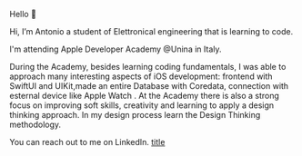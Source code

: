 Hello 👋

Hi, I’m Antonio a student of Elettronical engineering that is learning to code.

I'm attending Apple Developer Academy @Unina in Italy.

During the Academy, besides learning coding fundamentals, I was able to approach many interesting aspects of iOS development: frontend with SwiftUI and UIKit,made an entire Database with Coredata, connection with esternal device like Apple Watch . 
At the Academy there is also a strong focus on improving soft skills, creativity and learning to apply a design thinking approach. In my design process  learn the Design Thinking methodology. 

You can reach out to me on LinkedIn.
[title](https://www.linkedin.com/in/antonio-d-amore-1917875a/)
